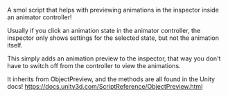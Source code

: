 A smol script that helps with previewing animations in the inspector inside an animator controller!

Usually if you click an animation state in the animator controller, the inspector only shows settings for the selected state, but not the animation itself.

This simply adds an animation preview to the inspector, that way you don't have to switch off from the controller to view the animations.

It inherits from ObjectPreview, and the methods are all found in the Unity docs! https://docs.unity3d.com/ScriptReference/ObjectPreview.html

